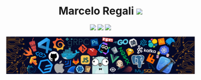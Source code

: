 <h1 align="center">Marcelo Regali <img src="https://media.giphy.com/media/hvRJCLFzcasrR4ia7z/giphy.gif" width="35"></h1>

<p>
<div align="center">
  <img src="https://img.shields.io/badge/-HTML-c58545?style=for-the-badge&logo=html5&logoColor=c58545&labelColor=282828">
  <img src="https://img.shields.io/badge/-CSS-d1a01f?style=for-the-badge&logo=css3&logoColor=d1a01f&labelColor=282828">
  <img src="https://img.shields.io/badge/-Python-98b982?style=for-the-badge&logo=python&logoColor=98b982&labelColor=282828">
</div>
</p>

![Github Banner](https://github.com/Jaydeep-Yadav/Jaydeep-Yadav/blob/main/banner.png)

[I believe in center aligned 🤲]: #

<div align="center">
  
[this is for the picture]: #
